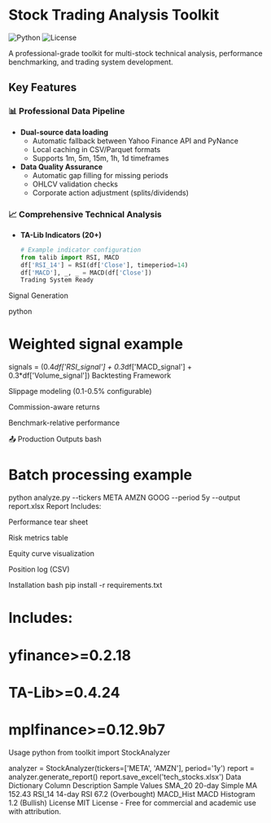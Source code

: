 # Stock Trading Analysis Toolkit

![Python](https://img.shields.io/badge/python-3.8%2B-blue)
![License](https://img.shields.io/badge/license-MIT-green)

A professional-grade toolkit for multi-stock technical analysis, performance benchmarking, and trading system development.

## Key Features

### 📊 Professional Data Pipeline
- **Dual-source data loading**  
  - Automatic fallback between Yahoo Finance API and PyNance
  - Local caching in CSV/Parquet formats
  - Supports 1m, 5m, 15m, 1h, 1d timeframes
- **Data Quality Assurance**  
  - Automatic gap filling for missing periods
  - OHLCV validation checks
  - Corporate action adjustment (splits/dividends)

### 📈 Comprehensive Technical Analysis
- **TA-Lib Indicators (20+)**  
  ```python
  # Example indicator configuration
  from talib import RSI, MACD
  df['RSI_14'] = RSI(df['Close'], timeperiod=14)
  df['MACD'], _, _ = MACD(df['Close'])
  Trading System Ready
Signal Generation

python
# Weighted signal example
signals = (0.4*df['RSI_signal'] + 
          0.3*df['MACD_signal'] + 
          0.3*df['Volume_signal'])
Backtesting Framework

Slippage modeling (0.1-0.5% configurable)

Commission-aware returns

Benchmark-relative performance

📤 Production Outputs
bash
# Batch processing example
python analyze.py --tickers META AMZN GOOG --period 5y --output report.xlsx
Report Includes:

Performance tear sheet

Risk metrics table

Equity curve visualization

Position log (CSV)

Installation
bash
pip install -r requirements.txt
# Includes:
# yfinance>=0.2.18
# TA-Lib>=0.4.24
# mplfinance>=0.12.9b7
Usage
python
from toolkit import StockAnalyzer

analyzer = StockAnalyzer(tickers=['META', 'AMZN'], period='1y')
report = analyzer.generate_report()
report.save_excel('tech_stocks.xlsx')
Data Dictionary
Column	Description	Sample Values
SMA_20	20-day Simple MA	152.43
RSI_14	14-day RSI	67.2 (Overbought)
MACD_Hist	MACD Histogram	1.2 (Bullish)
License
MIT License - Free for commercial and academic use with attribution.
